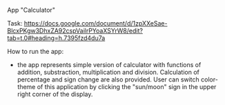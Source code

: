 App "Calculator"

Task: https://docs.google.com/document/d/1zpXXeSae-BlcxPKgw3DhxZA92cspVailrPYoaXSYrW8/edit?tab=t.0#heading=h.7395fzd4du7a

How to run the app: 

- the app represents simple version of calculator with functions of addition, substraction, multiplication and division. Calculation of percentage and sign change are also provided. User can switch color-theme of this application by clicking the "sun/moon" sign in the upper right corner of the display.
